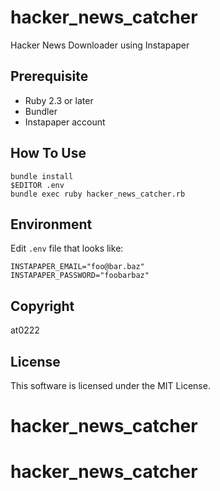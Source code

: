 # hacker_news_catcher

Hacker News Downloader using Instapaper

## Prerequisite
- Ruby 2.3 or later
- Bundler
- Instapaper account

## How To Use

```
bundle install
$EDITOR .env
bundle exec ruby hacker_news_catcher.rb
```

## Environment

Edit `.env` file that looks like:

```
INSTAPAPER_EMAIL="foo@bar.baz"
INSTAPAPER_PASSWORD="foobarbaz"
```

## Copyright

at0222

## License

This software is licensed under the MIT License.
# hacker_news_catcher
# hacker_news_catcher
